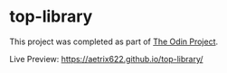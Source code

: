 # top-library

This project was completed as part of [The Odin Project](http://www.theodinproject.com).

Live Preview: https://aetrix622.github.io/top-library/

